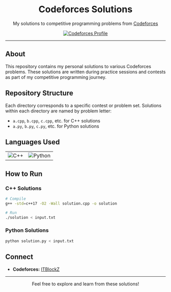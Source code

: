 <h1 align="center">Codeforces Solutions</h1>

<p align="center">
  My solutions to competitive programming problems from <a href="https://codeforces.com/">Codeforces</a>
</p>

<p align="center">
  <a href="https://codeforces.com/profile/ITBlockZ">
    <img src="https://img.shields.io/badge/Codeforces-ITBlockZ-blue?style=for-the-badge&logo=codeforces" alt="Codeforces Profile">
  </a>
</p>

---

## About

This repository contains my personal solutions to various Codeforces problems. These solutions are written during practice sessions and contests as part of my competitive programming journey.

## Repository Structure

Each directory corresponds to a specific contest or problem set. Solutions within each directory are named by problem letter:
- `a.cpp`, `b.cpp`, `c.cpp`, etc. for C++ solutions
- `a.py`, `b.py`, `c.py`, etc. for Python solutions

## Languages Used

<table>
  <tr>
    <td align="center">
      <img src="https://img.shields.io/badge/C++-00599C?style=for-the-badge&logo=c%2B%2B&logoColor=white" alt="C++">
    </td>
    <td align="center">
      <img src="https://img.shields.io/badge/Python-3776AB?style=for-the-badge&logo=python&logoColor=white" alt="Python">
    </td>
  </tr>
</table>

## How to Run

### C++ Solutions

```bash
# Compile
g++ -std=c++17 -O2 -Wall solution.cpp -o solution

# Run
./solution < input.txt
```

### Python Solutions

```bash
python solution.py < input.txt
```

## Connect

- **Codeforces:** [ITBlockZ](https://codeforces.com/profile/ITBlockZ)

---

<p align="center">
  Feel free to explore and learn from these solutions!
</p>
